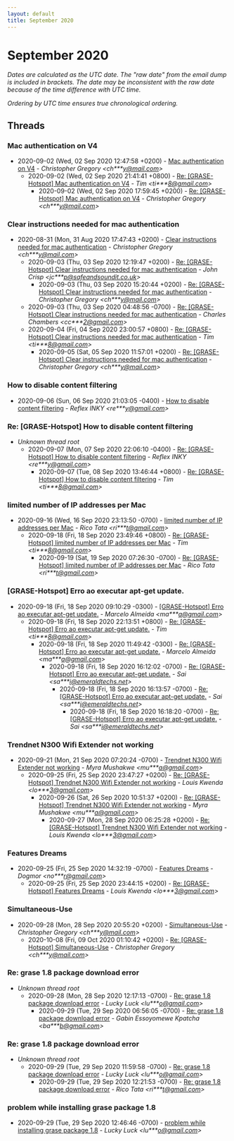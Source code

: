 ```yaml
---
layout: default
title: September 2020
---
```


# September 2020

_Dates are calculated as the UTC date. The "raw date" from the email dump is included in brackets. The date may be inconsistent with the raw date because of the time difference with UTC time._

_Ordering by UTC time ensures true chronological ordering._

## Threads

### Mac authentication on V4
+ 2020-09-02 (Wed, 02 Sep 2020 12:47:58 +0200) - [Mac authentication on V4](/archive/2020/09/ce86de8bb109f3741c502b44b5bfe0d76200d06bcfc71a8d746663f291d85032) - _Christopher Gregory \<ch***y@mail.com\>_
  + 2020-09-02 (Wed, 02 Sep 2020 21:41:41 +0800) - [Re: [GRASE-Hotspot] Mac authentication on V4](/archive/2020/09/2ff203ef3d5afa2e5c172367106639f8183ba13321fb14f8237d3508eacd79c6) - _Tim \<ti***8@gmail.com\>_
    + 2020-09-02 (Wed, 02 Sep 2020 17:59:45 +0200) - [Re: [GRASE-Hotspot] Mac authentication on V4](/archive/2020/09/1223fcf6a06ba412c32cd354b4397b9a57e817e8ebc15b3db48b956f36c305a5) - _Christopher Gregory \<ch***y@mail.com\>_

### Clear instructions needed for mac authentication
+ 2020-08-31 (Mon, 31 Aug 2020 17:47:43 +0200) - [Clear instructions needed for mac authentication](/archive/2020/08/36abf9dd1495196b6862dc6bf26b6d37d0175791a3401c68e0dd07be40cf6e0e) - _Christopher Gregory \<ch***y@mail.com\>_
  + 2020-09-03 (Thu, 03 Sep 2020 12:19:47 +0200) - [Re: [GRASE-Hotspot] Clear instructions needed for mac authentication](/archive/2020/09/38d6e50abe37365df9dc595a9e034512e7d310ef8b5cb72526abe063d80f6ad9) - _John Crisp \<jc***p@safeandsoundit.co.uk\>_
    + 2020-09-03 (Thu, 03 Sep 2020 15:20:44 +0200) - [Re: [GRASE-Hotspot] Clear instructions needed for mac authentication](/archive/2020/09/4fb99b0e7bc3b0d7e353d86fad9cdf35a6dd7075dc620eca2871b1cad46e4ccb) - _Christopher Gregory \<ch***y@mail.com\>_
  + 2020-09-03 (Thu, 03 Sep 2020 04:48:56 -0700) - [Re: [GRASE-Hotspot] Clear instructions needed for mac authentication](/archive/2020/09/c9971e71bbd5a38ffe9f8bf4d0bdfcc73f6b3af36c1a4b502c2633b5b76cb2da) - _Charles Chambers \<cc***2@gmail.com\>_
  + 2020-09-04 (Fri, 04 Sep 2020 23:00:57 +0800) - [Re: [GRASE-Hotspot] Clear instructions needed for mac authentication](/archive/2020/09/29ae0111d94243ee9131fb95ef43cba16aadde22dab98df5c0b840bc0e82a1fb) - _Tim \<ti***8@gmail.com\>_
    + 2020-09-05 (Sat, 05 Sep 2020 11:57:01 +0200) - [Re: [GRASE-Hotspot] Clear instructions needed for mac authentication](/archive/2020/09/55064788f2bed70826527d00ea02c890a061e7f15053d16c072533e3ec8bf92d) - _Christopher Gregory \<ch***y@mail.com\>_

### How to disable content filtering
+ 2020-09-06 (Sun, 06 Sep 2020 21:03:05 -0400) - [How to disable content filtering](/archive/2020/09/03c0694baa27b6c84267bbbb8552be8a54ad3d36f2387456afbe7f585e353d86) - _Reflex INKY \<re***y@gmail.com\>_

### Re: [GRASE-Hotspot] How to disable content filtering
+ _Unknown thread root_
  + 2020-09-07 (Mon, 07 Sep 2020 22:06:10 -0400) - [Re: [GRASE-Hotspot] How to disable content filtering](/archive/2020/09/f138cf1d9ccbdf6dd3be81c9e317236399edd342927e5929d0d464d26ff2224f) - _Reflex INKY \<re***y@gmail.com\>_
    + 2020-09-07 (Tue, 08 Sep 2020 13:46:44 +0800) - [Re: [GRASE-Hotspot] How to disable content filtering](/archive/2020/09/36d93d1cde66db1f6da360bc8cb78336df4d90cb17fca16b61f2328556b8cebd) - _Tim \<ti***8@gmail.com\>_

### limited number of IP addresses per Mac
+ 2020-09-16 (Wed, 16 Sep 2020 23:13:50 -0700) - [limited number of IP addresses per Mac](/archive/2020/09/14b77cfe478b5cfcce37d5db6607efab674c3e661a4ad10397de1fd002f17f9d) - _Rico Tata \<ri***t@gmail.com\>_
  + 2020-09-18 (Fri, 18 Sep 2020 23:49:46 +0800) - [Re: [GRASE-Hotspot] limited number of IP addresses per Mac](/archive/2020/09/d8669e65eb6491ffef93c0e86f526ec2ae260a81f8ef6289a930feba7d7ede11) - _Tim \<ti***8@gmail.com\>_
    + 2020-09-19 (Sat, 19 Sep 2020 07:26:30 -0700) - [Re: [GRASE-Hotspot] limited number of IP addresses per Mac](/archive/2020/09/2cbec26cf4b191e7ae7369e75aa5321d0d5335784386c3d3a7743dfa84c4af20) - _Rico Tata \<ri***t@gmail.com\>_

### [GRASE-Hotspot] Erro ao executar apt-get update.
+ 2020-09-18 (Fri, 18 Sep 2020 09:10:29 -0300) - [[GRASE-Hotspot] Erro ao executar apt-get update.](/archive/2020/09/b53a6ee3c47ae7e89f7524efae5bc50d75df1ea9da38a4742c7e79d4a1b7f770) - _Marcelo Almeida \<ma***a@gmail.com\>_
  + 2020-09-18 (Fri, 18 Sep 2020 22:13:51 +0800) - [Re: [GRASE-Hotspot] Erro ao executar apt-get update.](/archive/2020/09/5d1956f26cef45b93cf7f8952f804e8052359fc6a6316ec0fbe27b1894e7ae31) - _Tim \<ti***8@gmail.com\>_
    + 2020-09-18 (Fri, 18 Sep 2020 11:49:42 -0300) - [Re: [GRASE-Hotspot] Erro ao executar apt-get update.](/archive/2020/09/d5a07fa683e077433856459c9b8d74d0c87dc4bfd120cd9a12ec83758debe1e8) - _Marcelo Almeida \<ma***a@gmail.com\>_
      + 2020-09-18 (Fri, 18 Sep 2020 16:12:02 -0700) - [Re: [GRASE-Hotspot] Erro ao executar apt-get update.](/archive/2020/09/9d62d2e433e00a543c37dd3af7070fe6e31b0ca63a35d1172c3dfbcdc84a8608) - _Sai \<sa***i@emeraldtechs.net\>_
        + 2020-09-18 (Fri, 18 Sep 2020 16:13:57 -0700) - [Re: [GRASE-Hotspot] Erro ao executar apt-get update.](/archive/2020/09/e83b1fdc31b184b140856b98ea13154408044d6b59bec93ec348832d775653c4) - _Sai \<sa***i@emeraldtechs.net\>_
          + 2020-09-18 (Fri, 18 Sep 2020 16:18:20 -0700) - [Re: [GRASE-Hotspot] Erro ao executar apt-get update.](/archive/2020/09/137d825989e9871af52463196a87202a0d1ae65f63d11b26e582be52cef59171) - _Sai \<sa***i@emeraldtechs.net\>_

### Trendnet N300 Wifi Extender not working
+ 2020-09-21 (Mon, 21 Sep 2020 07:20:24 -0700) - [Trendnet N300 Wifi Extender not working](/archive/2020/09/fd32ca0f08a80280812b3bb46892272009f235269fc7a4f25ff92e02e8be2746) - _Myra Mushakwe \<mu***a@gmail.com\>_
  + 2020-09-25 (Fri, 25 Sep 2020 23:47:27 +0200) - [Re: [GRASE-Hotspot] Trendnet N300 Wifi Extender not working](/archive/2020/09/47372c6e1306e7d8a9e8fcfd7340bef940746b35ab2e9e37d8669ae990d1f35d) - _Louis Kwenda \<lo***3@gmail.com\>_
    + 2020-09-26 (Sat, 26 Sep 2020 10:51:37 +0200) - [Re: [GRASE-Hotspot] Trendnet N300 Wifi Extender not working](/archive/2020/09/e5ba8cac4cd71301fc762ffedf89a3f404cd2ec64e196291dad999b0b0bbb7ff) - _Myra Mushakwe \<mu***a@gmail.com\>_
      + 2020-09-27 (Mon, 28 Sep 2020 06:25:28 +0200) - [Re: [GRASE-Hotspot] Trendnet N300 Wifi Extender not working](/archive/2020/09/0302644d6682126a19881fa285a0da45bdfbeca883a681be68aa329eb69f962d) - _Louis Kwenda \<lo***3@gmail.com\>_

### Features Dreams
+ 2020-09-25 (Fri, 25 Sep 2020 14:32:19 -0700) - [Features Dreams](/archive/2020/09/922a2b48e6ffbf30cfdd91f8feeabc3347f494dd5abe4c4a1237e197d380f42d) - _Dogmor \<no***r@gmail.com\>_
  + 2020-09-25 (Fri, 25 Sep 2020 23:44:15 +0200) - [Re: [GRASE-Hotspot] Features Dreams](/archive/2020/09/61425c98f12d73ff26821f327d26a8571c9c19f1f3eec3bc6eb6786bcc393b82) - _Louis Kwenda \<lo***3@gmail.com\>_

### Simultaneous-Use
+ 2020-09-28 (Mon, 28 Sep 2020 20:55:20 +0200) - [Simultaneous-Use](/archive/2020/09/5d58264d6806f253ee5448682a21d78e28b7dbf84beda0d1ccb9db02b32696b9) - _Christopher Gregory \<ch***y@mail.com\>_
  + 2020-10-08 (Fri, 09 Oct 2020 01:10:42 +0200) - [Re: [GRASE-Hotspot] Simultaneous-Use](/archive/2020/10/99276c298a65020073c59a95ffe8126c118d569a2e064c4f06455451886f66cc) - _Christopher Gregory \<ch***y@mail.com\>_

### Re: grase 1.8 package download error
+ _Unknown thread root_
  + 2020-09-28 (Mon, 28 Sep 2020 12:17:13 -0700) - [Re: grase 1.8 package download error](/archive/2020/09/df6c942c8559acb08b645d9b84e6c6bfca1fd6de25b9efce75013dcd77327ee7) - _Lucky Luck \<lu***o@gmail.com\>_
    + 2020-09-29 (Tue, 29 Sep 2020 06:56:05 -0700) - [Re: grase 1.8 package download error](/archive/2020/09/b6454978c576c3a462c96e82596821ab328385af9bf07b833c032c93ad4df92a) - _Gabin Essoyomewe Kpatcha \<ba***b@gmail.com\>_

### Re: grase 1.8 package download error
+ _Unknown thread root_
  + 2020-09-29 (Tue, 29 Sep 2020 11:59:58 -0700) - [Re: grase 1.8 package download error](/archive/2020/09/383bdf6ebfd7a2e6d4c02f1813442696348f3c2a6e5734f97631df6a49f48540) - _Lucky Luck \<lu***o@gmail.com\>_
    + 2020-09-29 (Tue, 29 Sep 2020 12:21:53 -0700) - [Re: grase 1.8 package download error](/archive/2020/09/a88885a6514c8121d2c3563becf705fc9e26ce562d338121cb6253bbb61f754a) - _Rico Tata \<ri***t@gmail.com\>_

### problem while installing grase package 1.8
+ 2020-09-29 (Tue, 29 Sep 2020 12:46:46 -0700) - [problem while installing grase package 1.8](/archive/2020/09/d3eaec7c3ffcdee7df02a76786b132a59eaf01845a4140f054910dfaf63204aa) - _Lucky Luck \<lu***o@gmail.com\>_

